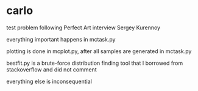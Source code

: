 # carlo
test problem following Perfect Art interview
Sergey Kurennoy

everything important happens in mctask.py

plotting is done in mcplot.py, after all samples are generated in mctask.py

bestfit.py is a brute-force distribution finding tool that I borrowed from stackoverflow and did not comment

everything else is inconsequential
